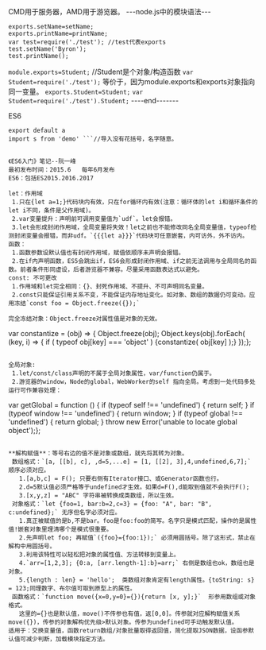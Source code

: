 CMD用于服务器，AMD用于游览器。
---node.js中的模块语法---
```
exports.setName=setName;
exports.printName=printName;
var test=require('./test'); //test代表exports
test.setName('Byron');
test.printName();
```
`module.exports=Student;`  //Student是个对象/构造函数
`var Student=require('./test');`
  等价于，因为module.exports和exports对象指向同一变量。
`exports.Student=Student;`
`var Student=require('./test').Student;`
----end-------

ES6
```
export default a 
import s from 'demo' ```//导入没有花括号，名字随意。 


《ES6入门》笔记--阮一峰
最初发布时间：2015.6   每年6月发布
ES6：包括ES2015.2016.2017

let：作用域
 1.只在{let a=1;}代码块内有效，只在for循环内有效(注意：循环体的let i和循环条件的let i不同，条件是父作用域)。
 2.var变量提升：声明前可调用变量值为`udf`。let会报错。
 3.let会形成封闭作用域，全局变量将失效！let之前也不能修改同名全局变量值，typeof检测封闭变量会报错，而非udf。`{{{let a}}}`代码块可任意嵌套，内可访外，外不访内。
函数：
 1.函数参数设默认值也有封闭作用域，赋值依顺序未声明会报错。
 2.在if内声明函数，ES5会跳出if，ES6会形成封闭作用域、if之前无法调用与全局同名的函数。前者条件形同虚设，后者游览器不兼容。尽量采用函数表达式以避免。
const: 不可更改
 1.作用域和let完全相同：{}、封死作用域、不提升、不可声明同名变量。
 2.const只能保证引用关系不变，不能保证内存地址变化。如对象、数组的数据仍可变动。应用冻结`const foo = Object.freeze({});`

完全冻结对象：Object.freeze对属性值是对象的无效。
```
var constantize = (obj) => {
  Object.freeze(obj);
  Object.keys(obj).forEach( (key, i) => {
    if ( typeof obj[key] === 'object' ) {constantize( obj[key] );}
});};
```

全局对象:
 1.let/const/class声明的不属于全局对象属性，var/function仍属于。
 2.游览器的window，Node的global，WebWorker的self 指向全局。考虑到一处代码多处运行可作兼容处理：
```
var getGlobal = function () {
  if (typeof self !== 'undefined') { return self; }
  if (typeof window !== 'undefined') { return window; }
  if (typeof global !== 'undefined') { return global; }
  throw new Error('unable to locate global object');};
```

**解构赋值**：等号右边的值不是对象或数组，就先将其转为对象。
 数组格式：`[a, [[b], c], ,d=5,...e] = [1, [[2], 3],4,undefined,6,7];` 顺序必须对应。
   1.[a,b,c] = F(); 只要右侧有Iterator接口、或Generator函数也行。 
   2.d=5默认值必须严格等于undefined才生效。如果d=F(),d能取到值就不会执行F();
   3.[x,y,z] = "ABC" 字符串被转换成类数组，所以生效。
 对象格式：`let {foo=1, bar:b=2,c=3} = {foo: "A", bar: "B", c:undefined};` 无序但名字必须对应。
   1.真正被赋值的是b,不是bar。foo是foo:foo的简写。名字只是模式匹配，操作的是属性值!嵌套对象里理清哪个是模式很重要。
   2.先声明let foo; 再赋值`({foo}={foo:1});` 必须用圆括号。除了这形式，禁止在解构中用圆括号。
   3.利用该特性可以轻松把对象的属性值、方法转移到变量上。
   4.`arr=[1,2,3]; {0:a, [arr.length-1]:b}=arr;` 右侧是数组也ok，数组也是对象。
   5.{length : len} = 'hello';  类数组对象肯定有length属性。{toString: s} = 123;同理数字、布尔值可取到原型上的属性。
 函数格式：`function move({x=0,y=0}={}){return [x, y];}`  形参用数组或对象格式。
   这里的={}也是默认值，move()不传参也有值，返[0,0]。传参就对应解构赋值关系move({})，传参的对象解构优先级>默认对象。传参为undefined可手动触发默认值。 
适用于：交换变量值，函数return数组/对象批量取得返回值，简化提取JSON数据，设函参默认值可减少判断，加载模块指定方法。
